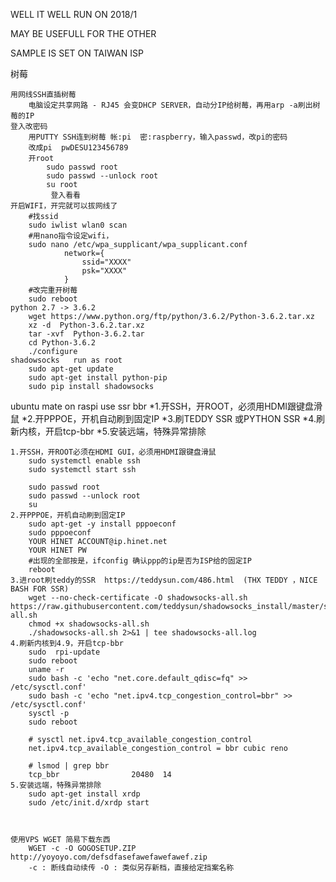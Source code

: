 WELL
IT WELL RUN ON 2018/1

MAY BE USEFULL FOR THE OTHER

SAMPLE IS SET ON TAIWAN ISP

树莓
	
	用网线SSH直插树莓
		电脑设定共享网路 - RJ45 会变DHCP SERVER，自动分IP给树莓，再用arp -a刷出树莓的IP
	登入改密码
		用PUTTY SSH连到树莓 帐:pi  密:raspberry，输入passwd，改pi的密码
		改成pi  pwDESU123456789
		开root
			sudo passwd root
			sudo passwd --unlock root
			su root
			 登入看看
	开启WIFI，开完就可以拔网线了
		#找ssid
		sudo iwlist wlan0 scan  
		#用nano指令设定wifi，
		sudo nano /etc/wpa_supplicant/wpa_supplicant.conf  
			    network={  
					ssid="XXXX"  
					psk="XXXX"  
				}  
		#改完重开树莓
		sudo reboot
	python 2.7 -> 3.6.2
		wget https://www.python.org/ftp/python/3.6.2/Python-3.6.2.tar.xz
		xz -d  Python-3.6.2.tar.xz
		tar -xvf  Python-3.6.2.tar
		cd Python-3.6.2
		./configure
	shadowsocks   run as root
		sudo apt-get update
		sudo apt-get install python-pip
		sudo pip install shadowsocks
		
		
		
ubuntu mate on raspi  use  ssr bbr
	*1.开SSH，开ROOT，必须用HDMI跟键盘滑鼠
	*2.开PPPOE，开机自动刷到固定IP
	*3.刷TEDDY SSR 或PYTHON SSR 
	*4.刷新内核，开启tcp-bbr
	*5.安装远端，特殊异常排除
	
	1.开SSH，开ROOT必须在HDMI GUI，必须用HDMI跟键盘滑鼠
		sudo systemctl enable ssh
		sudo systemctl start ssh
		
		sudo passwd root
		sudo passwd --unlock root
		su
	2.开PPPOE，开机自动刷到固定IP
		sudo apt-get -y install pppoeconf
		sudo pppoeconf
		YOUR HINET ACCOUNT@ip.hinet.net
		YOUR HINET PW
		#出现的全部按是，ifconfig 确认ppp的ip是否为ISP给的固定IP
		reboot
	3.进root刷teddy的SSR  https://teddysun.com/486.html  (THX TEDDY ，NICE BASH FOR SSR)
		wget --no-check-certificate -O shadowsocks-all.sh https://raw.githubusercontent.com/teddysun/shadowsocks_install/master/shadowsocks-all.sh
		chmod +x shadowsocks-all.sh
		./shadowsocks-all.sh 2>&1 | tee shadowsocks-all.log
	4.刷新内核到4.9，开启tcp-bbr
		sudo  rpi-update
		sudo reboot
		uname -r
		sudo bash -c 'echo "net.core.default_qdisc=fq" >> /etc/sysctl.conf'
		sudo bash -c 'echo "net.ipv4.tcp_congestion_control=bbr" >> /etc/sysctl.conf'
		sysctl -p
		sudo reboot
		
		# sysctl net.ipv4.tcp_available_congestion_control
		net.ipv4.tcp_available_congestion_control = bbr cubic reno
 
		# lsmod | grep bbr
		tcp_bbr                20480  14
	5.安装远端，特殊异常排除
		sudo apt-get install xrdp
		sudo /etc/init.d/xrdp start
	


	使用VPS WGET 简易下载东西
		WGET -c -O GOGOSETUP.ZIP http://yoyoyo.com/defsdfasefawefawefawef.zip
		-c : 断线自动续传	-O : 类似另存新档，直接给定挡案名称
